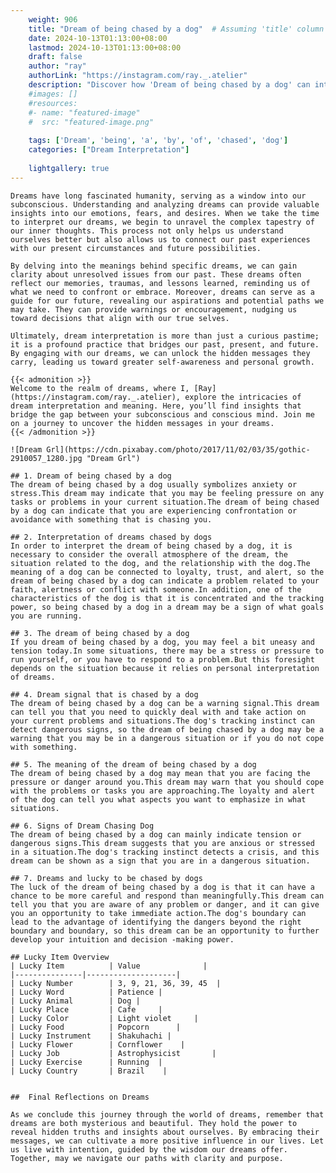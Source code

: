 ```yaml
---
    weight: 906
    title: "Dream of being chased by a dog"  # Assuming 'title' column exists
    date: 2024-10-13T01:13:00+08:00
    lastmod: 2024-10-13T01:13:00+08:00
    draft: false
    author: "ray"
    authorLink: "https://instagram.com/ray._.atelier"
    description: "Discover how 'Dream of being chased by a dog' can interpret your future and uncover its significant meanings in your life."
    #images: []
    #resources:
    #- name: "featured-image"
    #  src: "featured-image.png"
    
    tags: ['Dream', 'being', 'a', 'by', 'of', 'chased', 'dog']
    categories: ["Dream Interpretation"]
    
    lightgallery: true
---
```

    
    Dreams have long fascinated humanity, serving as a window into our subconscious. Understanding and analyzing dreams can provide valuable insights into our emotions, fears, and desires. When we take the time to interpret our dreams, we begin to unravel the complex tapestry of our inner thoughts. This process not only helps us understand ourselves better but also allows us to connect our past experiences with our present circumstances and future possibilities.
    
    By delving into the meanings behind specific dreams, we can gain clarity about unresolved issues from our past. These dreams often reflect our memories, traumas, and lessons learned, reminding us of what we need to confront or embrace. Moreover, dreams can serve as a guide for our future, revealing our aspirations and potential paths we may take. They can provide warnings or encouragement, nudging us toward decisions that align with our true selves.
    
    Ultimately, dream interpretation is more than just a curious pastime; it is a profound practice that bridges our past, present, and future. By engaging with our dreams, we can unlock the hidden messages they carry, leading us toward greater self-awareness and personal growth.
    
    {{< admonition >}}
    Welcome to the realm of dreams, where I, [Ray](https://instagram.com/ray._.atelier), explore the intricacies of dream interpretation and meaning. Here, you’ll find insights that bridge the gap between your subconscious and conscious mind. Join me on a journey to uncover the hidden messages in your dreams.
    {{< /admonition >}}
    
    ![Dream Grl](https://cdn.pixabay.com/photo/2017/11/02/03/35/gothic-2910057_1280.jpg "Dream Grl")
    
    ## 1. Dream of being chased by a dog
    The dream of being chased by a dog usually symbolizes anxiety or stress.This dream may indicate that you may be feeling pressure on any tasks or problems in your current situation.The dream of being chased by a dog can indicate that you are experiencing confrontation or avoidance with something that is chasing you.
    
    ## 2. Interpretation of dreams chased by dogs
    In order to interpret the dream of being chased by a dog, it is necessary to consider the overall atmosphere of the dream, the situation related to the dog, and the relationship with the dog.The meaning of a dog can be connected to loyalty, trust, and alert, so the dream of being chased by a dog can indicate a problem related to your faith, alertness or conflict with someone.In addition, one of the characteristics of the dog is that it is concentrated and the tracking power, so being chased by a dog in a dream may be a sign of what goals you are running.
    
    ## 3. The dream of being chased by a dog
    If you dream of being chased by a dog, you may feel a bit uneasy and tension today.In some situations, there may be a stress or pressure to run yourself, or you have to respond to a problem.But this foresight depends on the situation because it relies on personal interpretation of dreams.
    
    ## 4. Dream signal that is chased by a dog
    The dream of being chased by a dog can be a warning signal.This dream can tell you that you need to quickly deal with and take action on your current problems and situations.The dog's tracking instinct can detect dangerous signs, so the dream of being chased by a dog may be a warning that you may be in a dangerous situation or if you do not cope with something.
    
    ## 5. The meaning of the dream of being chased by a dog
    The dream of being chased by a dog may mean that you are facing the pressure or danger around you.This dream may warn that you should cope with the problems or tasks you are approaching.The loyalty and alert of the dog can tell you what aspects you want to emphasize in what situations.
    
    ## 6. Signs of Dream Chasing Dog
    The dream of being chased by a dog can mainly indicate tension or dangerous signs.This dream suggests that you are anxious or stressed in a situation.The dog's tracking instinct detects a crisis, and this dream can be shown as a sign that you are in a dangerous situation.
    
    ## 7. Dreams and lucky to be chased by dogs
    The luck of the dream of being chased by a dog is that it can have a chance to be more careful and respond than meaningfully.This dream can tell you that you are aware of any problem or danger, and it can give you an opportunity to take immediate action.The dog's boundary can lead to the advantage of identifying the dangers beyond the right boundary and boundary, so this dream can be an opportunity to further develop your intuition and decision -making power.
    
    ## Lucky Item Overview
    | Lucky Item          | Value              |
    |---------------|--------------------|
    | Lucky Number        | 3, 9, 21, 36, 39, 45  |
    | Lucky Word          | Patience |
    | Lucky Animal        | Dog |
    | Lucky Place         | Cafe     |
    | Lucky Color         | Light violet     |
    | Lucky Food          | Popcorn      |
    | Lucky Instrument    | Shakuhachi |
    | Lucky Flower        | Cornflower    |
    | Lucky Job           | Astrophysicist       |
    | Lucky Exercise      | Running  |
    | Lucky Country       | Brazil    |
    
    
    ##  Final Reflections on Dreams
    
    As we conclude this journey through the world of dreams, remember that dreams are both mysterious and beautiful. They hold the power to reveal hidden truths and insights about ourselves. By embracing their messages, we can cultivate a more positive influence in our lives. Let us live with intention, guided by the wisdom our dreams offer. Together, may we navigate our paths with clarity and purpose.
    
